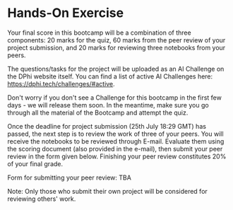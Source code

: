 # Hands-On Exercise

Your final score in this bootcamp will be a combination of three components: 20 marks for the quiz, 60 marks from the peer review of your project submission, and 20 marks for reviewing three notebooks from your peers.

The questions/tasks for the project will be uploaded as an AI Challenge on the DPhi website itself. You can find a list of active AI Challenges here: https://dphi.tech/challenges/#active.

Don't worry if you don't see a Challenge for this bootcamp in the first few days - we will release them soon. In the meantime, make sure you go through all the material of the Bootcamp and attempt the quiz. 

Once the deadline for project submission (25th July 18:29 GMT) has passed, the next step is to review the work of three of your peers. You will receive the notebooks to be reviewed through E-mail. Evaluate them using the scoring document (also provided in the e-mail), then submit your peer review in the form given below. Finishing your peer review constitutes 20% of your final grade.

Form for submitting your peer review: TBA

Note: Only those who submit their own project will be considered for reviewing others' work.